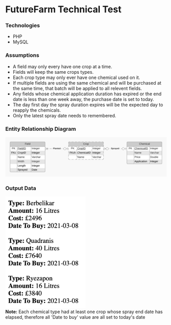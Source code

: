 # FutureFarm Technical Test

### Technologies
- PHP
- MySQL


### Assumptions
- A field may only every have one crop at a time.
- Fields will keep the same crops types.
- Each crop type may only ever have one chemical used on it.
- If multiple fields are using the same chemical and will be purchased at the same time, that batch will be applied to all relevent fields.
- Any fields whose chemical application duration has expired or the end date is less than one week away, the purchase date is set to today.
- The day first day the spray duration expires will be the expected day to reapply the chemicals.
- Only the latest spray date needs to remembered.


### Entity Relationship Diagram
![ERD](./images/ERD.jpeg)


### Output Data
<img src="./images/OutputArray.jpeg" alt="OutputData" width="250" /> <br>
__Note:__ Each chemical type had at least one crop whose spray end date has elapsed, therefore all 'Date to buy' value are all set to today's date
